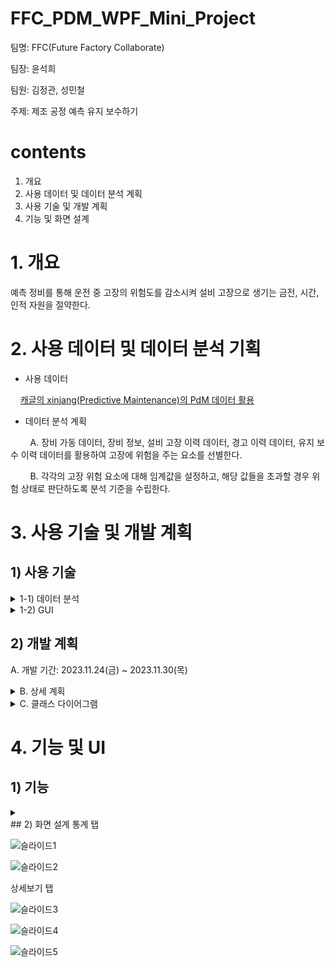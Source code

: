 # FFC_PDM_WPF_Mini_Project
팀명: FFC(Future Factory Collaborate)

팀장: 윤석희

팀원: 김정관, 성민철

주제: 제조 공정 예측 유지 보수하기


# contents
1. 개요
2. 사용 데이터 및 데이터 분석 계획
3. 사용 기술 및 개발 계획
4. 기능 및 화면 설계

# 1. 개요
예측 정비를 통해 운전 중 고장의 위험도를 감소시켜 설비 고장으로 생기는 금전, 시간, 인적 자원을 절약한다.

# 2. 사용 데이터 및 데이터 분석 기획
- 사용 데이터

&nbsp;&nbsp;&nbsp;&nbsp;[캐글의 xinjang(Predictive Maintenance)의 PdM 데이터 활용](https://www.kaggle.com/datasets/yuansaijie0604/xinjiang-pm/code)

- 데이터 분석 계획

&nbsp;&nbsp;&nbsp;&nbsp;&nbsp;&nbsp;&nbsp;&nbsp;A. 장비 가동 데이터, 장비 정보, 설비 고장 이력 데이터, 경고 이력 데이터, 유지 보수 이력 데이터를 활용하여 고장에 위험을 주는 요소를 선별한다.

&nbsp;&nbsp;&nbsp;&nbsp;&nbsp;&nbsp;&nbsp;&nbsp;B. 각각의 고장 위험 요소에 대해 임계값을 설정하고, 해당 값들을 초과할 경우 위험 상태로 판단하도록 분석 기준을 수립한다. 

# 3. 사용 기술 및 개발 계획
## 1) 사용 기술
<details>
<summary>1-1) 데이터 분석</summary>

&nbsp;&nbsp;&nbsp;&nbsp;A. 언어: python3.8

&nbsp;&nbsp;&nbsp;&nbsp;B. 라이브러리: numpy1.24.3, pandas2.0.3

&nbsp;&nbsp;&nbsp;&nbsp;C. 개발 툴: Visual Studio Code 1.84.2
</details>

<details>
<summary>1-2) GUI</summary>

&nbsp;&nbsp;&nbsp;&nbsp;A. 언어: C# 11.0

&nbsp;&nbsp;&nbsp;&nbsp;B. Framework: .NET 7.0

&nbsp;&nbsp;&nbsp;&nbsp;C. 라이브러리: scottplot 4.1.68
</details>



## 2) 개발 계획
A. 개발 기간: 2023.11.24(금) ~ 2023.11.30(목)
<details>
<summary>B. 상세 계획</summary>

&nbsp;&nbsp;&nbsp;&nbsp;A) 2023.11.24(금): 프로젝트 구조 설계 및 초기 세팅

&nbsp;&nbsp;&nbsp;&nbsp;B) 2023.11.27(월): 데이터 분석 모듈 개발

&nbsp;&nbsp;&nbsp;&nbsp;C) 2023.11.27(월) ~ 2023.11.28(화): UI 개발

&nbsp;&nbsp;&nbsp;&nbsp;D) 2023.11.29(수) ~ 2023.11.30(목): 통합 테스트 및 버그 수정
</details>

<details>
<summary>C. 클래스 다이어그램</summary>

![클래스 다이어그램](https://github.com/sn50hee/FFC_PDM/assets/139873815/639ac6cb-2bff-4dd1-87fc-3a5ad9957a55)
</details>

# 4. 기능 및 UI
## 1) 기능
<details>
<summary></summary>

&nbsp;&nbsp;&nbsp;&nbsp;A) 통계 탭을 통하여 전체 장비의 고장률, 오류 발생률 등 통계 정보를 보여준다.

&nbsp;&nbsp;&nbsp;&nbsp;B) 상세 보기 탭에서는 모델명, 모델ID를 선택할 수 있다.(다중 선택 가능)

&nbsp;&nbsp;&nbsp;&nbsp;C) 상세 보기 탭에서는 원하는 기간을 설정할 수 있다.

&nbsp;&nbsp;&nbsp;&nbsp;D) 선택한 장비와 기간에 대해서 위험 인자에 대한 정보를 보여준다.

&nbsp;&nbsp;&nbsp;&nbsp;E) 위험 인자에 대한 정보는 안정 범위(임계값)와 현재 위험한 장비의 모델ID, 차트가 있다.

&nbsp;&nbsp;&nbsp;&nbsp;F) 차트의 X축은 시간, Y축은 값으로 구성된다.

![* 요구사항 명세서](https://docs.google.com/spreadsheets/d/13IjB0QIO01f0eqLjAcbTYuhqO-PtYG1SyEyZqNa5JCo/edit#gid=0)
</details>
## 2) 화면 설계
통계 탭

![슬라이드1](https://github.com/sn50hee/FFC_PDM/assets/139873815/377bf04c-8e34-4230-b52f-07019b02ebce)

![슬라이드2](https://github.com/sn50hee/FFC_PDM/assets/139873815/f2730e07-db1d-4531-837c-7aa70e8ffefd)


상세보기 탭

![슬라이드3](https://github.com/sn50hee/FFC_PDM/assets/139873815/3e9bdb1a-8aad-4b99-83ae-866326bff0ac)

![슬라이드4](https://github.com/sn50hee/FFC_PDM/assets/139873815/61455b1f-24d5-4aa9-b15f-85ff3cf36408)

![슬라이드5](https://github.com/sn50hee/FFC_PDM/assets/139873815/1df1c89a-901a-4b63-9522-e2a121052c77)



